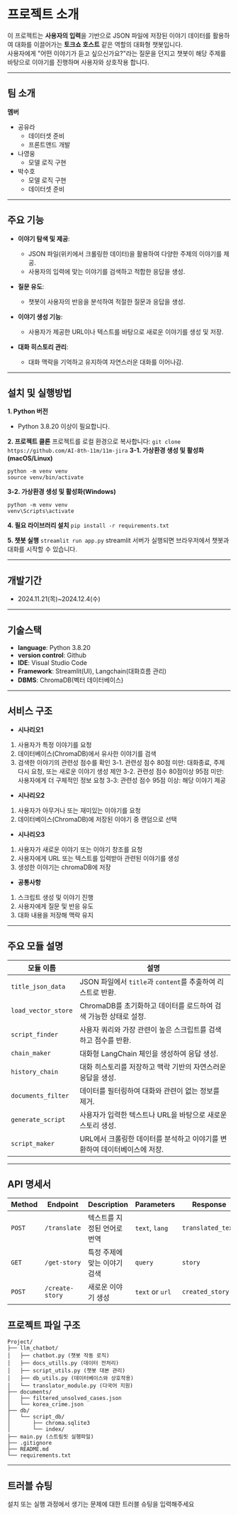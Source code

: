 # 프로젝트 소개

이 프로젝트는 **사용자의 입력**을 기반으로 JSON 파일에 저장된 이야기 데이터를 활용하여 대화를 이끌어가는 **토크쇼 호스트** 같은 역할의 대화형 챗봇입니다.  
사용자에게 "어떤 이야기가 듣고 싶으신가요?"라는 질문을 던지고 챗봇이 해당 주제를 바탕으로 이야기를 진행하며 사용자와 상호작용 합니다.

---
## 팀 소개
**멤버**
- 공유라
    - 데이터셋 준비
    - 프론트앤드 개발
- 나영웅
    - 모델 로직 구현 
- 박수호
    - 모델 로직 구현
    - 데이터셋 준비
---
## 주요 기능

- **이야기 탐색 및 제공**:
  - JSON 파일(위키에서 크롤링한 데이터)을 활용하여 다양한 주제의 이야기를 제공.
  - 사용자의 입력에 맞는 이야기를 검색하고 적합한 응답을 생성.

- **질문 유도**:
  - 챗봇이 사용자의 반응을 분석하여 적절한 질문과 응답을 생성.

- **이야기 생성 기능**:
  - 사용자가 제공한 URL이나 텍스트를 바탕으로 새로운 이야기를 생성 및 저장.

- **대화 히스토리 관리**:
  - 대화 맥락을 기억하고 유지하여 자연스러운 대화를 이어나감.

---

## 설치 및 실행방법

**1. Python 버전**
- Python 3.8.20 이상이 필요합니다.

**2. 프로젝트 클론**
프로젝트를 로컬 환경으로 복사합니다:
`
git clone https://github.com/AI-8th-11m/11m-jira
`
**3-1. 가상환경 생성 및 활성화(macOS/Linux)**
```
python -m venv venv
source venv/bin/activate
```

**3-2. 가상환경 생성 및 활성화(Windows)**
```
python -m venv venv
venv\Scripts\activate
```

**4. 필요 라이브러리 설치**
`
pip install -r requirements.txt
`

**5. 챗봇 실행**
`
streamlit run app.py
`
streamlit 서버가 실행되면 브라우저에서 챗봇과 대화를 시작할 수 있습니다.

---

## 개발기간
- 2024.11.21(목)~2024.12.4(수)

---
## 기술스택
- **language**: Python 3.8.20
- **version control**: Github
- **IDE**: Visual Studio Code
- **Framework**: Streamlit(UI), Langchain(대화흐름 관리)
- **DBMS**: ChromaDB(벡터 데이터베이스)
---
## 서비스 구조
- **시나리오1**
1. 사용자가 특정 이야기를 요청
2. 데이터베이스(ChromaDB)에서 유사한 이야기를 검색
3. 검색한 이야기의 관련성 점수를 확인
3-1. 관련성 점수 80점 미만: 대화종료, 주제 다시 요청, 또는 새로운 이야기 생성 제안
3-2. 관련성 점수 80점이상 95점 미만: 사용자에게 더 구체적인 정보 요청
3-3: 관련성 점수 95점 이상: 해당 이야기 제공

- **시나리오2**
1. 사용자가 아무거나 또는 재미있는 이야기를 요청
2. 데이터베이스(ChromaDB)에 저장된 이야기 중 랜덤으로 선택

- **시나리오3**
1. 사용자가 새로운 이야기 또는 이야기 창조를 요청
2. 사용자에게 URL 또는 텍스트를 입력받아 관련된 이야기를 생성
3. 생성한 이야기는 chromaDB에 저장 

- **공통사항**
1. 스크립트 생성 및 이야기 진행
2. 사용자에게 질문 및 반응 유도
3. 대화 내용을 저장해 맥락 유지

---
## 주요 모듈 설명

| **모듈 이름**       | **설명**                                                                 |
|---------------------|-------------------------------------------------------------------------|
| `title_json_data`   | JSON 파일에서 `title`과 `content`를 추출하여 리스트로 반환.              |
| `load_vector_store` | ChromaDB를 초기화하고 데이터를 로드하여 검색 가능한 상태로 설정.         |
| `script_finder`     | 사용자 쿼리와 가장 관련이 높은 스크립트를 검색하고 점수를 반환.          |
| `chain_maker`       | 대화형 LangChain 체인을 생성하여 응답 생성.                              |
| `history_chain`     | 대화 히스토리를 저장하고 맥락 기반의 자연스러운 응답을 생성.            |
| `documents_filter`  | 데이터를 필터링하여 대화와 관련이 없는 정보를 제거.                     |
| `generate_script`   | 사용자가 입력한 텍스트나 URL을 바탕으로 새로운 스토리 생성.              |
| `script_maker`      | URL에서 크롤링한 데이터를 분석하고 이야기를 변환하여 데이터베이스에 저장. |

---
## API 명세서
| **Method** | **Endpoint**     | **Description**               | **Parameters**       | **Response**       |
|------------|------------------|-------------------------------|----------------------|--------------------|
| `POST`     | `/translate`     | 텍스트를 지정된 언어로 번역       | `text`, `lang`       | `translated_text`  |
| `GET`      | `/get-story`     | 특정 주제에 맞는 이야기 검색      | `query`              | `story`            |
| `POST`     | `/create-story`  | 새로운 이야기 생성              | `text` or `url`      | `created_story`    |

## 프로젝트 파일 구조
```
Project/
├── llm_chatbot/
│   ├── chatbot.py (챗봇 작동 로직)
│   ├── docs_utills.py (데이터 전처리)
│   ├── script_utils.py (챗봇 대본 관리)
│   ├── db_utils.py (데이터베이스와 상호작용)
│   └── translator_module.py (다국어 지원)
├── documents/
│   ├── filtered_unsolved_cases.json
│   └── korea_crime.json
├── db/
│   └── script_db/
│       ├── chroma.sqlite3
│       └── index/
├── main.py (스트림릿 실행파일)
├── .gitignore
├── README.md
└── requirements.txt
```
---

## 트러블 슈팅
설치 또는 실행 과정에서 생기는 문제에 대한 트러블 슈팅을 입력해주세요